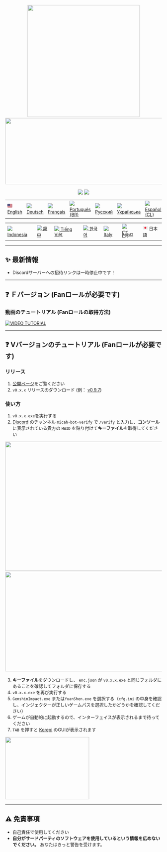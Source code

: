 <p align="center">
  <a href="#"><img width="360" height="360" src="https://media.discordapp.net/attachments/1033549666769449002/1107009612210765955/matches.png"></a>
  <a href="#"><img width="650" height="213" src="https://media.discordapp.net/attachments/1126893908597669989/1147375262980382790/image.png"></a>
</p>

<p align="center">
	<a href="https://github.com/Korepi/keyauth-cpp-library/releases"><img src="https://img.shields.io/github/downloads/Korepi/keyauth-cpp-library/total.svg?style=for-the-badge&color=darkcyan"></a>
	<a href="https://github.com/Korepi/Korepi/graphs/contributors"><img src="https://img.shields.io/github/contributors/Korepi/Korepi?style=for-the-badge&color=darkcyan"></a>
</p>

<div align="center">
<table>
  <tr>
    <td valign="center"><a href="README.md"><img src="https://github.com/twitter/twemoji/blob/master/assets/svg/1f1fa-1f1f8.svg" width="16"/> English</td>
    <td valign="center"><a href="README_de-de.md"><img src="https://images.emojiterra.com/twitter/v14.0/512px/1f1e9-1f1ea.png" width="16"/> Deutsch</a></td>
    <td valign="center"><a href="README_fr-fr.md"><img src="https://em-content.zobj.net/thumbs/160/twitter/154/flag-for-france_1f1eb-1f1f7.png" width="16"/> Français</td>
    <td valign="center"><a href="README_pt-br.md"><img src="https://images.emojiterra.com/twitter/v14.0/512px/1f1e7-1f1f7.png" width="16"/> Português (BR)</td>
    <td valign="center"><a href="README_ru-ru.md"><img src="https://images.emojiterra.com/twitter/v14.0/512px/1f1f7-1f1fa.png" width="16"/> Русский</a></td>
    <td valign="center"><a href="README_ua-ua.md"><img src="https://images.emojiterra.com/twitter/v14.0/512px/1f1fa-1f1e6.png" width="16"/> Українська</a></td>
    <td valign="center"><a href="README_es-cl.md"><img src="https://twemoji.maxcdn.com/v/13.0.0/svg/1f1e8-1f1f1.svg" width="16"/> Español (CL)</td>
  </tr>
</table>
</div>
<div align="center">
<table>
  <tr>
    <td valign="center"><a href="README_id-id.md"><img src="https://em-content.zobj.net/thumbs/120/twitter/351/flag-indonesia_1f1ee-1f1e9.png" width="16"/> Indonesia</td>
    <td valign="center"><a href="README_zh-cn.md"><img src="https://em-content.zobj.net/thumbs/120/twitter/351/flag-china_1f1e8-1f1f3.png" width="16"/> 简中</a></td> 
    <td valign="center"><a href="README_vi-vn.md"><img src="https://em-content.zobj.net/thumbs/120/twitter/351/flag-vietnam_1f1fb-1f1f3.png" width="16"/> Tiếng Việt </a></td>
    <td valign="center"><a href="README_ko-kr.md"><img src="https://em-content.zobj.net/source/twitter/53/flag-for-south-korea_1f1f0-1f1f7.png" width="16"/> 한국어</td>
    <td valign="center"><a href="README_it-it.md"><img src="https://images.emojiterra.com/twitter/v14.0/512px/1f1ee-1f1f9.png" width="16"/> Italy</a></td>
    <td valign="center"><a href="README_my-mm.md"><img src="https://images.emojiterra.com/twitter/v14.0/512px/1f1f2-1f1f2.png" width="16"/> မြန်မာ</a></td>
    <td valign="center"><img src="https://github.com/twitter/twemoji/blob/master/assets/svg/1f1ef-1f1f5.svg" width="16"/> 日本語</a></td>
  </tr>
</table>
</div>
	    
---

## ✨ 最新情報

- Discordサーバーへの招待リンクは一時停止中です！

---

## ❓ Ｆバージョン (Fanロールが必要です)

### 動画のチュートリアル (Fanロールの取得方法)

[![VIDEO TUTORIAL](https://srhscollaborationsuite.weebly.com/uploads/3/8/4/0/38407301/watch-deaddrop-video-button-img_1_orig.png)](https://www.youtube.com/watch?v=4gm6JzAnq4w_Edew "How to use Korepi for PUBLIC")

---

## ❓ Ⅴバージョンのチュートリアル (Fanロールが必要です)

### リリース

1. [公開ページ](https://github.com/Cotton-Buds/calculator/releases)をご覧ください
2. `v0.x.x` リリースのダウンロード (例： [v0.9.7](https://github.com/Cotton-Buds/calculator/releases/tag/v0.9.7))

### 使い方

1. `v0.x.x.exe`を実行する
2. [Discord]() のチャンネル `micah-bot-verify` で `/verify` と入力し、**コンソール**に表示されている貴方の `HWID` を貼り付けて**キーファイル**を取得してください

<a href="#"><img width="965" height="415" src="https://media.discordapp.net/attachments/1126893908597669989/1138425541838516294/Untitled.png"></a>
<a href="#"><img width="1324" height="320" src="https://media.discordapp.net/attachments/1126893908597669989/1138426358217842858/Untitled.png"></a>

3. **キーファイル**をダウンロードし、 `enc.json` が `v0.x.x.exe` と同じフォルダにあることを確認してフォルダに保存する
4. `v0.x.x.exe` を再び実行する
5. `GenshinImpact.exe` または`YuanShen.exe` を選択する（`cfg.ini` の中身を確認し、インジェクターが正しいゲームパスを選択したかどうかを確認してください）
6. ゲームが自動的に起動するので、インターフェイスが表示されるまで待ってください
7. `TAB` を押すと [Korepi](https://github.com/Korepi/Korepi) のGUIが表示されます

<a href="#"><img width="270" height="200" src="https://images.drivereasy.com/wp-content/uploads/2018/09/img_5ba9fcbbcb694.png"></a>

---

## ⚠ 免責事項

- 自己責任で使用してください
- **自分がサードパーティのソフトウェアを使用しているという情報を広めないでください。** あなたはきっと警告を受けます。
